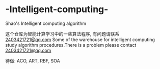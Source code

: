 # -Intelligent-computing-
Shao's Intelligent computing algorithm


这个仓库为智能计算学习中的一些算法程序, 有问题请联系 2403421721@qq.com
Some of the warehouse for intelligent computing study algorithm procedures.There is a problem please contact 2403421721@qq.com


待做: ACO, ART, RBF, SOA
